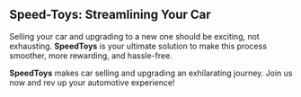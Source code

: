 
## Speed-Toys: Streamlining Your Car 

Selling your car and upgrading to a new one should be exciting, not exhausting. **SpeedToys** is your ultimate solution to make this process smoother, more rewarding, and hassle-free.

**SpeedToys** makes car selling and upgrading an exhilarating journey. Join us now and rev up your automotive experience!
